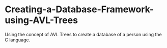 # Creating-a-Database-Framework-using-AVL-Trees
Using the concept of AVL Trees to create a database of a person using the C language.
